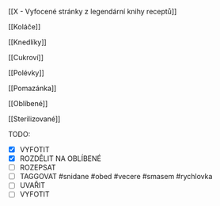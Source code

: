 [[X - Vyfocené stránky z legendární knihy receptů]]

[[Koláče]]

[[Knedlíky]]

[[Cukroví]]

[[Polévky]]

[[Pomazánka]]

[[Oblíbené]]

[[Sterilizované]]

TODO:
- [x] VYFOTIT 
- [x] ROZDĚLIT NA OBLÍBENÉ
- [ ] ROZEPSAT
- [ ] TAGGOVAT #snidane #obed #vecere #smasem #rychlovka 
- [ ] UVAŘIT
- [ ] VYFOTIT